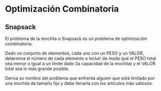 # Optimización Combinatoria

## Snapsack

El problema de la mochila o Snapsack es un problema de optimización combinatoria.

Dado un conjunto de elementos, cada uno con un PESO y un VALOR, determina el número de cada elemento a incluir de modo que el PESO total sea menor o igual a un límite dado (la capacidad de la mochila) y el VALOR total sea lo más grande posible.

Deriva su nombre del problema que enfrenta alguien que está limitado por una mochila de tamaño fijo y debe llenarla con los artículos más valiosos.
